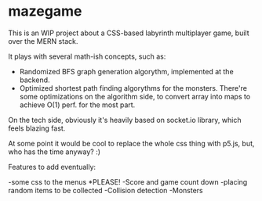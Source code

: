 # mazegame

This is an WIP project about a CSS-based labyrinth multiplayer game, built over the MERN stack.

It plays with several math-ish concepts, such as:

- Randomized BFS graph generation algorythm, implemented at the backend.
- Optimized shortest path finding algorythms for the monsters.
There're some optimizations on the algorithm side, to convert array into maps to achieve O(1) perf. for the most part. 

On the tech side, obviously it's heavily based on socket.io library, which feels blazing fast.

At some point it would be cool to replace the whole css thing with p5.js, but, who has the time anyway? :)

Features to add eventually:

-some css to the menus *PLEASE!
-Score and game count down
-placing random items to be collected
-Collision detection
-Monsters




